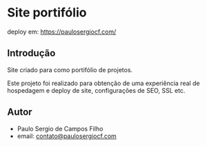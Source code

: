 # Site portifólio

deploy em: https://paulosergiocf.com/

## Introdução

Site criado para como portifólio de projetos.

Este projeto foi realizado para obtenção de uma experiência real de hospedagem e deploy de site, configurações de SEO, SSL etc.



## Autor

- Paulo Sergio de Campos Filho
- email: contato@paulosergiocf.com
